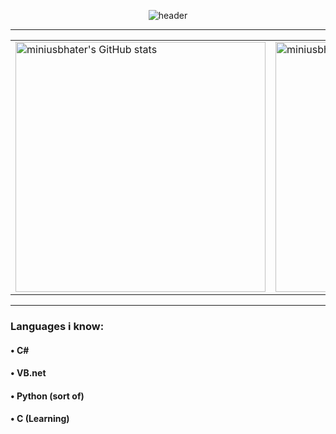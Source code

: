 <!-- Profile README for miniusbhater -->

<p align="center">
  <img src="https://capsule-render.vercel.app/api?type=rounded&height=300&color=gradient&text=Hey!%20i'm%20miniusbhater&reversal=false&animation=twinkling&fontAlignY=50" alt="header"/>
</p>

------

<table align="center">
  <tr>
    <td>
      <img src="https://github-readme-stats.vercel.app/api?username=miniusbhater&show_icons=true&theme=radical&width=400&cache_seconds=1800&v4" alt="miniusbhater's GitHub stats" width="400"/>
    </td>
    <td>
      <img src="https://github-readme-stats.vercel.app/api/top-langs/?username=miniusbhater&layout=compact&theme=radical&cache_seconds=1800&v4" alt="miniusbhater's most used languages" width="400"/>
    </td>
  </tr>
</table>

------

### Languages i know:

#### • C#
#### • VB.net
#### • Python (sort of)
#### • C (Learning)

